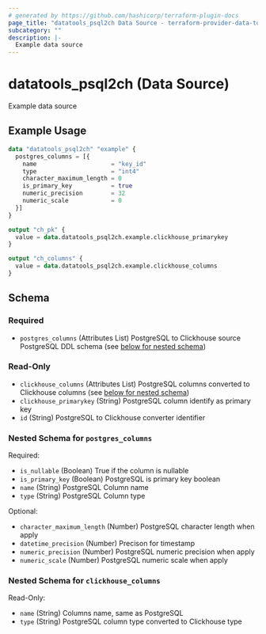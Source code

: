 ```yaml
---
# generated by https://github.com/hashicorp/terraform-plugin-docs
page_title: "datatools_psql2ch Data Source - terraform-provider-data-tools"
subcategory: ""
description: |-
  Example data source
---
```


# datatools_psql2ch (Data Source)

Example data source

## Example Usage

```terraform
data "datatools_psql2ch" "example" {
  postgres_columns = [{
    name                     = "key_id"
    type                     = "int4"
    character_maximum_length = 0
    is_primary_key           = true
    numeric_precision        = 32
    numeric_scale            = 0
  }]
}

output "ch_pk" {
  value = data.datatools_psql2ch.example.clickhouse_primarykey
}

output "ch_columns" {
  value = data.datatools_psql2ch.example.clickhouse_columns
}
```

<!-- schema generated by tfplugindocs -->
## Schema

### Required

- `postgres_columns` (Attributes List) PostgreSQL to Clickhouse source PostgreSQL DDL schema (see [below for nested schema](#nestedatt--postgres_columns))

### Read-Only

- `clickhouse_columns` (Attributes List) PostgreSQL columns converted to Clickhouse columns (see [below for nested schema](#nestedatt--clickhouse_columns))
- `clickhouse_primarykey` (String) PostgreSQL column identify as primary key
- `id` (String) PostgreSQL to Clickhouse converter identifier

<a id="nestedatt--postgres_columns"></a>
### Nested Schema for `postgres_columns`

Required:

- `is_nullable` (Boolean) True if the column is nullable
- `is_primary_key` (Boolean) PostgreSQL is primary key boolean
- `name` (String) PostgreSQL Column name
- `type` (String) PostgreSQL Column type

Optional:

- `character_maximum_length` (Number) PostgreSQL character length when apply
- `datetime_precision` (Number) Precison for timestamp
- `numeric_precision` (Number) PostgreSQL numeric precision when apply
- `numeric_scale` (Number) PostgreSQL numeric scale when apply


<a id="nestedatt--clickhouse_columns"></a>
### Nested Schema for `clickhouse_columns`

Read-Only:

- `name` (String) Columns name, same as PostgreSQL
- `type` (String) PostgreSQL column type converted to Clickhouse type
